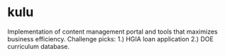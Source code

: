 # kulu
Implementation of content management portal and tools that maximizes business efficiency. Challenge picks: 1.) HGIA loan application 2.) DOE curriculum database.
